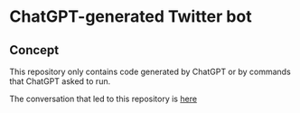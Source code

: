 # ChatGPT-generated Twitter bot

## Concept

This repository only contains code generated by ChatGPT
or by commands that ChatGPT asked to run.

The conversation that led to this repository is [here](discussion.md)
